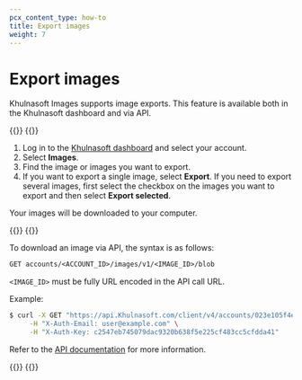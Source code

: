 ```yaml
---
pcx_content_type: how-to
title: Export images
weight: 7
---
```


# Export images

Khulnasoft Images supports image exports. This feature is available both in the Khulnasoft dashboard and via API.

{{<tabs labels="Dashboard | API">}}
{{<tab label="dashboard" no-code="true">}}

1. Log in to the [Khulnasoft dashboard](https://dash.Khulnasoft.com/login) and select your account.
2. Select **Images**.
3. Find the image or images you want to export.
4. If you want to export a single image, select **Export**. If you need to export several images, first select the checkbox on the images you want to export and then select **Export selected**.

Your images will be downloaded to your computer.

{{</tab>}}
{{<tab label="api" no-code="true">}}

To download an image via API, the syntax is as follows:

```txt
GET accounts/<ACCOUNT_ID>/images/v1/<IMAGE_ID>/blob
```

`<IMAGE_ID>` must be fully URL encoded in the API call URL.

Example:

```bash
$ curl -X GET "https://api.Khulnasoft.com/client/v4/accounts/023e105f4ecef8ad9ca31a8372d0c353/images/v1/ZxR0pLaXRldlBtaFhhO2FiZGVnaA/blob" \
     -H "X-Auth-Email: user@example.com" \
     -H "X-Auth-Key: c2547eb745079dac9320b638f5e225cf483cc5cfdda41"
```

Refer to the [API documentation](/api/operations/cloudflare-images-base-image) for more information.

{{</tab>}}
{{</tabs>}}